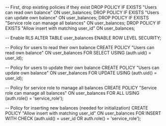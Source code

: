 -- First, drop existing policies if they exist
DROP POLICY IF EXISTS "Users can read own balance" ON user_balances;
DROP POLICY IF EXISTS "Users can update own balance" ON user_balances;
DROP POLICY IF EXISTS "Service role can manage all balances" ON user_balances;
DROP POLICY IF EXISTS "Allow insert with matching user_id" ON user_balances;

-- Enable RLS
ALTER TABLE user_balances ENABLE ROW LEVEL SECURITY;

-- Policy for users to read their own balance
CREATE POLICY "Users can read own balance"
ON user_balances
FOR SELECT
USING (auth.uid() = user_id);

-- Policy for users to update their own balance
CREATE POLICY "Users can update own balance"
ON user_balances
FOR UPDATE
USING (auth.uid() = user_id);

-- Policy for service role to manage all balances
CREATE POLICY "Service role can manage all balances"
ON user_balances
FOR ALL
USING (auth.role() = 'service_role');

-- Policy for inserting new balances (needed for initialization)
CREATE POLICY "Allow insert with matching user_id"
ON user_balances
FOR INSERT
WITH CHECK (auth.uid() = user_id OR auth.role() = 'service_role');
